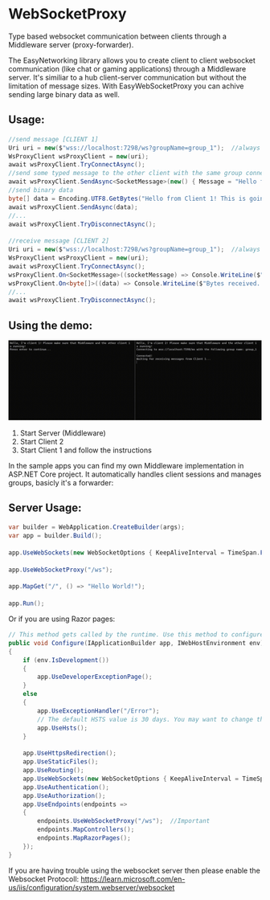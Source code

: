 # WebSocketProxy
Type based websocket communication between clients through a Middleware server (proxy-forwarder).

The EasyNetworking library allows you to create client to client websocket communication (like chat or gaming applications) through a Middleware server. It's similiar to a hub client-server communication but without the limitation of message sizes. With EasyWebSocketProxy you can achive sending large binary data as well.

## Usage:
```C#
//send message [CLIENT 1]
Uri uri = new($"wss://localhost:7298/ws?groupName=group_1");  //always include a group name in the URL
WsProxyClient wsProxyClient = new(uri);
await wsProxyClient.TryConnectAsync();
//send some typed message to the other client with the same group connected
await wsProxyClient.SendAsync<SocketMessage>(new() { Message = "Hello from Client 1" });
//send binary data
byte[] data = Encoding.UTF8.GetBytes("Hello from Client 1! This is going to be a byte array message!");
await wsProxyClient.SendAsync(data);
//...
await wsProxyClient.TryDisconnectAsync();

//receive message [CLIENT 2]
Uri uri = new($"wss://localhost:7298/ws?groupName=group_1");  //always include a group name in the URL
WsProxyClient wsProxyClient = new(uri);
await wsProxyClient.TryConnectAsync();
wsProxyClient.On<SocketMessage>((socketMessage) => Console.WriteLine($"{socketMessage.Message}"));
wsProxyClient.On<byte[]>((data) => Console.WriteLine($"Bytes received. Length: {data.Length}"));
//...
await wsProxyClient.TryDisconnectAsync();
```

## Using the demo:

![](https://github.com/meehi/EasyWebSocketProxy/blob/main/client-to-client.gif)

1) Start Server (Middleware)
2) Start Client 2
3) Start Client 1 and follow the instructions

In the sample apps you can find my own Middleware implementation in ASP.NET Core project. It automatically handles client sessions and manages groups, basicly it's a forwarder:

## Server Usage:
```C#
var builder = WebApplication.CreateBuilder(args);
var app = builder.Build();

app.UseWebSockets(new WebSocketOptions { KeepAliveInterval = TimeSpan.FromSeconds(120) });

app.UseWebSocketProxy("/ws");

app.MapGet("/", () => "Hello World!");

app.Run();
```
Or if you are using Razor pages:
```C#
// This method gets called by the runtime. Use this method to configure the HTTP request pipeline.
public void Configure(IApplicationBuilder app, IWebHostEnvironment env)
{
    if (env.IsDevelopment())
    {
        app.UseDeveloperExceptionPage();
    }
    else
    {
        app.UseExceptionHandler("/Error");
        // The default HSTS value is 30 days. You may want to change this for production scenarios, see https://aka.ms/aspnetcore-hsts.
        app.UseHsts();
    }

    app.UseHttpsRedirection();
    app.UseStaticFiles();
    app.UseRouting();
    app.UseWebSockets(new WebSocketOptions { KeepAliveInterval = TimeSpan.FromSeconds(120) });  //Important
    app.UseAuthentication();
    app.UseAuthorization();
    app.UseEndpoints(endpoints =>
    {
        endpoints.UseWebSocketProxy("/ws");  //Important
        endpoints.MapControllers();
        endpoints.MapRazorPages();
    });
}
```

If you are having trouble using the websocket server then please enable the Websocket Protocoll: https://learn.microsoft.com/en-us/iis/configuration/system.webserver/websocket

